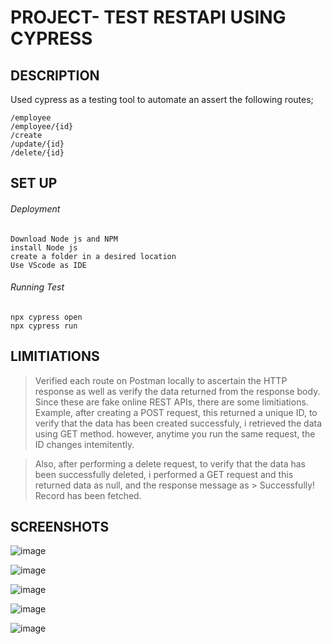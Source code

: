 # PROJECT- TEST RESTAPI USING CYPRESS

## DESCRIPTION
 Used cypress as a testing tool to automate an assert the following routes;

```
/employee
/employee/{id}
/create
/update/{id}
/delete/{id}

```

## SET UP
###### Deployment
```
Download Node js and NPM
install Node js
create a folder in a desired location
Use VScode as IDE

```

###### Running Test
```
npx cypress open
npx cypress run
```

## LIMITIATIONS

> Verified each route on Postman locally to ascertain the HTTP response as well as verify the data returned from the response body. Since these are fake online REST APIs, there are some limitiations. Example, after creating a POST request, this returned a unique ID, to verify that the data has been created successfuly, i retrieved the data using GET method. however, anytime you run the same request, the ID changes intemitently.

> Also, after performing a delete request, to verify that the data has been successfully deleted, i performed a GET request and this returned data as null, and the response message as > Successfully! Record has been fetched.


## SCREENSHOTS


![image](https://user-images.githubusercontent.com/58312167/171144861-978e31d2-f355-420b-bb77-074ed7770139.png)

![image](https://user-images.githubusercontent.com/58312167/171144932-5e020fff-7c76-4861-8959-370b9b426b4d.png)


![image](https://user-images.githubusercontent.com/58312167/171144981-f2eac6fa-7dc7-4254-96f9-92f1d330d78a.png)


![image](https://user-images.githubusercontent.com/58312167/171145062-18efe58a-5e7b-456b-876a-ceaf537a2a7f.png)



![image](https://user-images.githubusercontent.com/58312167/171145091-e5cd5a80-7e12-443e-a5cc-50b26620cfc2.png)



